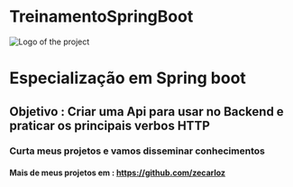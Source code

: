 # TreinamentoSpringBoot
![Logo of the project](https://encrypted-tbn0.gstatic.com/images?q=tbn:ANd9GcSj_sxUjxvS1BXPRxlPyBPBCOMKPrptNTy7kA&usqp=CAU)
# Especialização em Spring boot
## Objetivo : Criar uma Api para usar no Backend e praticar os principais verbos HTTP 
### Curta meus projetos e vamos disseminar conhecimentos
#### Mais de meus projetos em : https://github.com/zecarloz

